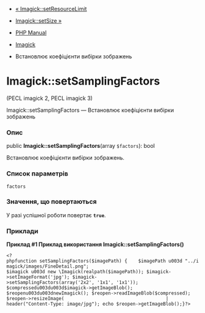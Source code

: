 - [« Imagick::setResourceLimit](imagick.setresourcelimit.md)
- [Imagick::setSize »](imagick.setsize.md)

- [PHP Manual](index.md)
- [Imagick](class.imagick.md)
- Встановлює коефіцієнти вибірки зображень

# Imagick::setSamplingFactors

(PECL imagick 2, PECL imagick 3)

Imagick::setSamplingFactors — Встановлює коефіцієнти вибірки
зображень

### Опис

public **Imagick::setSamplingFactors**(array `$factors`): bool

Встановлює коефіцієнти вибірки зображень.

### Список параметрів

`factors`

### Значення, що повертаються

У разі успішної роботи повертає **`true`**.

### Приклади

**Приклад #1 Приклад використання **Imagick::setSamplingFactors()****

` <?phpfunction setSamplingFactors($imagePath) {    $imagePath u003d "../imagick/images/FineDetail.png"; $imagick u003d new \Imagick(realpath($imagePath)); $imagick->setImageFormat('jpg'); $imagick->setSamplingFactors(array('2x2', '1x1', '1x1')); $compressedu003du003d$imagick->getImageBlob(); $reopenu003du003dnewImagick(); $reopen->readImageBlob($compressed); $reopen->resizeImage(                                     | header("Content-Type: image/jpg"); echo $reopen->getImageBlob();}?> `

